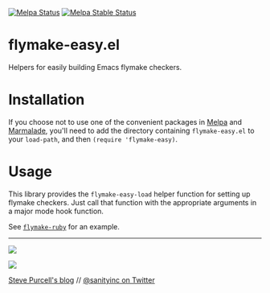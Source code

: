 [![Melpa Status](http://melpa.milkbox.net/packages/flymake-easy-badge.svg)](http://melpa.milkbox.net/#/flymake-easy)
[![Melpa Stable Status](http://melpa-stable.milkbox.net/packages/flymake-easy-badge.svg)](http://melpa-stable.milkbox.net/#/flymake-easy)

flymake-easy.el
===============

Helpers for easily building Emacs flymake checkers.

Installation
=============

If you choose not to use one of the convenient packages in
[Melpa][melpa] and [Marmalade][marmalade], you'll need to add the
directory containing `flymake-easy.el` to your `load-path`, and then
`(require 'flymake-easy)`.

Usage
=====

This library provides the `flymake-easy-load` helper function for
setting up flymake checkers. Just call that function with the
appropriate arguments in a major mode hook function.

See [`flymake-ruby`](https://github.com/purcell/flymake-ruby) for an
example.

[marmalade]: http://marmalade-repo.org
[melpa]: http://melpa.milkbox.net

<hr>

[![](http://api.coderwall.com/purcell/endorsecount.png)](http://coderwall.com/purcell)

[![](http://www.linkedin.com/img/webpromo/btn_liprofile_blue_80x15.png)](http://uk.linkedin.com/in/stevepurcell)

[Steve Purcell's blog](http://www.sanityinc.com/) // [@sanityinc on Twitter](https://twitter.com/sanityinc)

